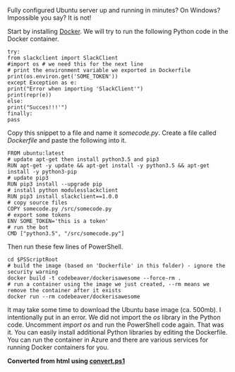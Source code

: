 ﻿Fully configured Ubuntu server up and running in minutes? On Windows?
Impossible you say? It is not!

Start by installing [Docker](https://www.docker.com/). We will try to
run the following Python code in the Docker container.
```
try:
from slackclient import SlackClient
#import os # we need this for the next line
# print the environment variable we exported in Dockerfile
print(os.environ.get('SOME_TOKEN'))
except Exception as e:
print("Error when importing 'SlackClient'")
print(repr(e))
else:
print("Succes!!!'")
finally:
pass
```
Copy this snippet to a file and name it *somecode.py*. Create a file
called *Dockerfile* and paste the following into it.
```
FROM ubuntu:latest
# update apt-get then install python3.5 and pip3
RUN apt-get -y update && apt-get install -y python3.5 && apt-get install -y python3-pip
# update pip3
RUN pip3 install --upgrade pip
# install python modulesslackclient
RUN pip3 install slackclient==1.0.0
# copy source files
COPY somecode.py /src/somecode.py
# export some tokens
ENV SOME_TOKEN='this is a token'
# run the bot
CMD ["python3.5", "/src/somecode.py"]
```
Then run these few lines of PowerShell.
```
cd $PSScriptRoot
# build the image (based on 'Dockerfile' in this folder) - ignore the security warning
docker build -t codebeaver/dockerisawesome --force-rm .
# run a container using the image we just created, --rm means we remove the container after it exists
docker run --rm codebeaver/dockerisawesome
```
It may take some time to download the Ubuntu base image (ca. 500mb).
I intentionally put in an error. We did not import the *os* library in
the Python code. Uncomment *import os* and run the PowerShell code
again. That was it. You can easily install additional Python libraries
by editing the Dockerfile.
You can run the container in Azure and there are various services for
running Docker containers for you.

**Converted from html using [convert.ps1](https://github.com/spaelling/Blog/blob/master/convert.ps1)**

